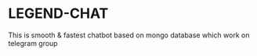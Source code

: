 # LEGEND-CHAT
This is smooth &amp; fastest chatbot  based on mongo database which work on telegram group
